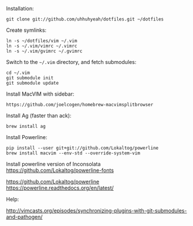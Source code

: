 Installation:

    git clone git://github.com/uhhuhyeah/dotfiles.git ~/dotfiles

Create symlinks:

    ln -s ~/dotfiles/vim ~/.vim
    ln -s ~/.vim/vimrc ~/.vimrc
    ln -s ~/.vim/gvimrc ~/.gvimrc

Switch to the `~/.vim` directory, and fetch submodules:

    cd ~/.vim
    git submodule init
    git submodule update


Install MacVIM with sidebar:

    https://github.com/joelcogen/homebrew-macvimsplitbrowser


Install Ag (faster than ack):

    brew install ag


Install Powerline:

    pip install --user git+git://github.com/Lokaltog/powerline
    brew install macvim --env-std --override-system-vim

  Install powerline version of Inconsolata https://github.com/Lokaltog/powerline-fonts

  https://github.com/Lokaltog/powerline
  https://powerline.readthedocs.org/en/latest/


Help:

  http://vimcasts.org/episodes/synchronizing-plugins-with-git-submodules-and-pathogen/
